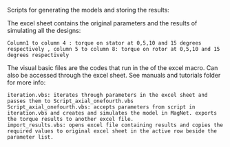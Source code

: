 Scripts for generating the models and storing the results:


  The excel sheet contains the original parameters and the results of simulating all the designs:
  
    Column1 to column 4 : torque on stator at 0,5,10 and 15 degrees respectively , column 5 to column 8: torque on rotor at 0,5,10 and 15 degrees respectively
    
    
  The visual basic files are the codes that run in the of the excel macro. Can also be accessed through the excel sheet. See manuals and tutorials folder for more info:
  
    iteration.vbs: iterates through parameters in the excel sheet and passes them to Script_axial_onefourth.vbs 
    Script_axial_onefourth.vbs: accepts parameters from script in iteration.vbs and creates and simulates the model in MagNet. exports the torque results to another excel file.
    import_results.vbs: opens excel file containing results and copies the required values to original excel sheet in the active row beside the parameter list.
